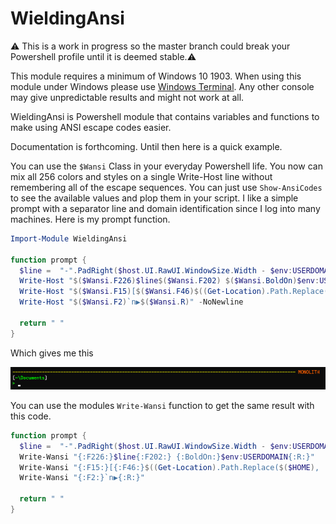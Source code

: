 WieldingAnsi
============

:warning: This is a work in progress so the master branch could break your Powershell profile until it is deemed stable.:warning: 

This module requires a minimum of Windows 10 1903. When using this module under Windows please use [Windows Terminal](https://github.com/microsoft/terminal).  Any other console may give unpredictable results and might not work at all.

WieldingAnsi is Powershell module that contains variables and functions to make using ANSI escape codes easier.

Documentation is forthcoming.  Until then here is a quick example.

You can use the `$Wansi` Class in your everyday Powershell life. You now can mix all 256 colors and styles on a single Write-Host line without remembering all of the escape sequences. You can just use `Show-AnsiCodes` to see the available values and plop them in your script. I like a simple prompt with a separator line and domain identification since I log into many machines.  Here is my prompt function.

```powershell
Import-Module WieldingAnsi

function prompt {
  $line =  "-".PadRight($host.UI.RawUI.WindowSize.Width - $env:USERDOMAIN.Length - 1, "-")
  Write-Host "$($Wansi.F226)$line$($Wansi.F202) $($Wansi.BoldOn)$env:USERDOMAIN$($Wansi.R)"
  Write-Host "$($Wansi.F15)[$($Wansi.F46)$((Get-Location).Path.Replace($($HOME), '~'))$($Wansi.F15)]$($Wansi.R)" -NoNewline
  Write-Host "$($Wansi.F2)`n▶$($Wansi.R)" -NoNewline
 
  return " "
}
```

Which gives me this

![output](images/prompt.png)

You can use the modules `Write-Wansi` function to get the same result with this code.

```powershell
function prompt {
  $line =  "-".PadRight($host.UI.RawUI.WindowSize.Width - $env:USERDOMAIN.Length - 1, "-")
  Write-Wansi "{:F226:}$line{:F202:} {:BoldOn:}$env:USERDOMAIN{:R:}"
  Write-Wansi "{:F15:}[{:F46:}$((Get-Location).Path.Replace($($HOME), '~')){:F15:}]{:R:}"
  Write-Wansi "{:F2:}`n▶{:R:}"
 
  return " "
}

```